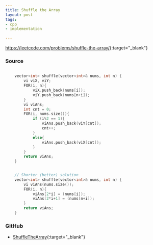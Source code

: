 ```yaml
---
title: Shuffle the Array
layout: post
tags:
- cpp
- implementation

---
```


<https://leetcode.com/problems/shuffle-the-array/>{:target="_blank"}

### Source

```cpp

    vector<int> shuffle(vector<int>& nums, int n) {
        vi viX, viY;
        FOR(i, n){
            viX.push_back(nums[i]);
            viY.push_back(nums[n+i]);
        }
        vi viAns;
        int cnt = 0;
        FOR(i, nums.size()){
            if (i%2 == 1){
                viAns.push_back(viY[cnt]);
                cnt++;
            }
            else{
                viAns.push_back(viX[cnt]);
            }
        }
        return viAns;
    }

```

```cpp

    // Shorter (better) solution
    vector<int> shuffle(vector<int>& nums, int n) {
        vi viAns(nums.size());
        FOR(i, n){
            viAns[2*i] = (nums[i]);
            viAns[2*i+1] = (nums[n+i]);
        }
        return viAns;
    }

```

### GitHub

- [ShuffleTheArray](<https://github.com/coolwindjo/algoguru/tree/master/_posts/Done/ShuffleTheArray>){:target="_blank"}
